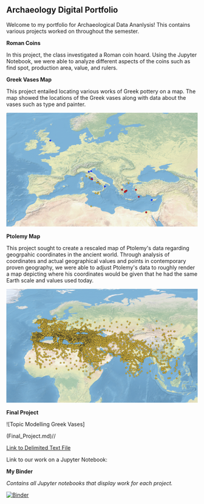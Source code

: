 ## Archaeology Digital Portfolio ##


Welcome to my portfolio for Archaeological Data Ananlysis! This contains various projects worked on throughout the semester. 


**Roman Coins**

In this project, the class investigated a Roman coin hoard. Using the Jupyter Notebook, we were able to analyze different aspects of the coins such as find spot, production area, value, and rulers. 

**Greek Vases Map**

This project entailed locating various works of Greek pottery on a map. The map showed the locations of the Greek vases along with data about the vases such as type and painter.

![Greek Vases Map](https://github.com/RyWynn1220/clas299/blob/master/all_painters_map.png)

**Ptolemy Map**

This project sought to create a rescaled map of Ptolemy's data regarding geogrpahic coordinates in the ancient world. Through analysis of coordinates and actual geographical values and points in contemporary proven geography, we were able to adjust Ptolemy's data to roughly render a map depicting where his coordinates would be given that he had the same Earth scale and values used today.

![Ptolemy Rescaled Map](https://github.com/RyWynn1220/clas299/blob/master/ptolemy_rescaled.png)


**Final Project**

![Topic Modelling Greek Vases]

(Final_Project.md)//





[Link to Delimited Text File](http://shot.holycross.edu/ada-vases.tsv)

Link to our work on a Jupyter Notebook:


**My Binder**

*Contains all Jupyter notebooks that display work for each project.*

[![Binder](https://mybinder.org/badge_logo.svg)](https://mybinder.org/v2/gh/RyWynn1220/clas299/master)
